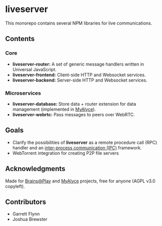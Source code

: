 # liveserver
This monorepo contains several NPM libraries for live communications.

## Contents
### Core
- **liveserver-router:** A set of generic message handlers written in Universal JavaScript.
- **liveserver-frontend:** Client-side HTTP and Websocket services.
- **liveserver-backend:** Server-side HTTP and Websocket services.

### Microservices
- **liveserver-database:** Store data + router extension for data management (implemented in [MyAlyce](https://github.com/MyAlyce/myalyce)).
- **liveserver-webrtc:** Pass messages to peers over WebRTC.

## Goals
- Clarify the possibilities of **liveserver** as a remote procedure call (RPC) handler and an [inter-process communication (IPC)](https://en.wikipedia.org/wiki/Inter-process_communication) framework.
- WebTorrent integration for creating P2P file servers

## Acknowledgments
Made for [Brains@Play](https://github.com/brainsatplay/brainsatplay) and [MyAlyce](https://github.com/MyAlyce/myalyce) projects, free for anyone (AGPL v3.0 copyleft).

## Contributors

- Garrett Flynn
- Joshua Brewster
